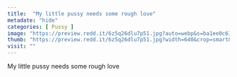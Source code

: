```yaml
---
title:  "My little pussy needs some rough love"
metadate: "hide"
categories: [ Pussy ]
image: "https://preview.redd.it/6z5q26dlu7p51.jpg?auto=webp&s=ba1ee0c6168b542208a4cd336b746fa2b0d02600"
thumb: "https://preview.redd.it/6z5q26dlu7p51.jpg?width=640&crop=smart&auto=webp&s=398e6403594f7af1bdc00b71314a5343b266338b"
visit: ""
---
```

My little pussy needs some rough love
